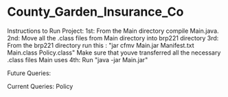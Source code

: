 # County_Garden_Insurance_Co


Instructions to Run Project: 
1st: From the Main directory compile Main.java. 
2nd: Move all the .class files from Main directory into brp221 directory
3rd: From the brp221 directory run this : "jar cfmv Main.jar Manifest.txt Main.class Policy.class" 
     Make sure that youve transferred all the necessary .class files Main uses
4th: Run  "java -jar Main.jar"



Future Queries:


Current Queries:
Policy

